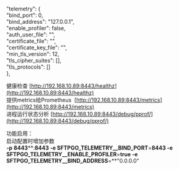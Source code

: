 "telemetry": {  
"bind_port": 0,  
"bind_address": "127.0.0.1",  
"enable_profiler": false,  
"auth_user_file": "",  
"certificate_file": "",  
"certificate_key_file": "",  
"min_tls_version": 12,  
"tls_cipher_suites": [],  
"tls_protocols": []  
},
 
健康检查 [http://192.168.10.89:8443/healthz](http://192.168.10.89:8443/healthz)  
提供metrics给Prometheus  [http://192.168.10.89:8443/metrics](http://192.168.10.89:8443/metrics)  
进程运行状态分析 [http://192.168.10.89:8443/debug/pprof/](http://192.168.10.89:8443/debug/pprof/)
 
功能启用：  
启动配置时增加参数  
**-p** **8443****:****8443** **-e** SFTPGO_TELEMETRY__BIND_PORT**=****8443** **-e** SFTPGO_TELEMETRY__ENABLE_PROFILER**=**true **-e** SFTPGO_TELEMETRY__BIND_ADDRESS**=**"0.0.0.0"